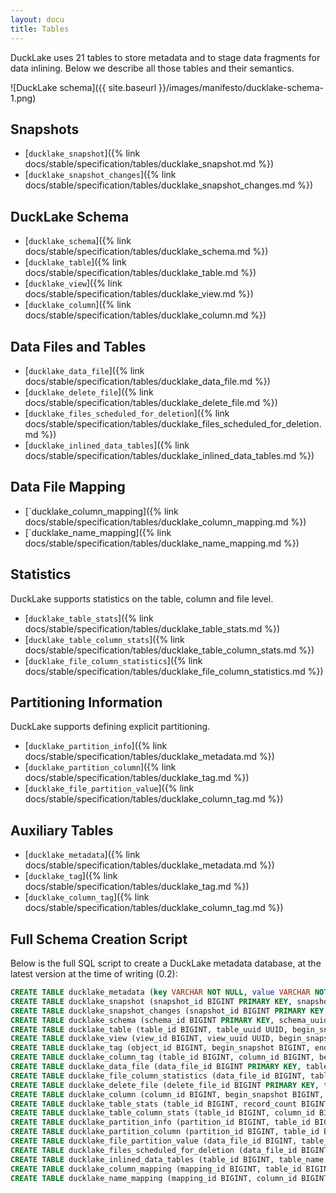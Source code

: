 ```yaml
---
layout: docu
title: Tables
---
```


DuckLake uses 21 tables to store metadata and to stage data fragments for data inlining. Below we describe all those tables and their semantics.

![DuckLake schema]({{ site.baseurl }}/images/manifesto/ducklake-schema-1.png)

## Snapshots

* [`ducklake_snapshot`]({% link docs/stable/specification/tables/ducklake_snapshot.md %})
* [`ducklake_snapshot_changes`]({% link docs/stable/specification/tables/ducklake_snapshot_changes.md %})

## DuckLake Schema

* [`ducklake_schema`]({% link docs/stable/specification/tables/ducklake_schema.md %})
* [`ducklake_table`]({% link docs/stable/specification/tables/ducklake_table.md %})
* [`ducklake_view`]({% link docs/stable/specification/tables/ducklake_view.md %})
* [`ducklake_column`]({% link docs/stable/specification/tables/ducklake_column.md %})

## Data Files and Tables

* [`ducklake_data_file`]({% link docs/stable/specification/tables/ducklake_data_file.md %})
* [`ducklake_delete_file`]({% link docs/stable/specification/tables/ducklake_delete_file.md %})
* [`ducklake_files_scheduled_for_deletion`]({% link docs/stable/specification/tables/ducklake_files_scheduled_for_deletion.md %})
* [`ducklake_inlined_data_tables`]({% link docs/stable/specification/tables/ducklake_inlined_data_tables.md %})

## Data File Mapping

* [`ducklake_column_mapping]({% link docs/stable/specification/tables/ducklake_column_mapping.md %})
* [`ducklake_name_mapping]({% link docs/stable/specification/tables/ducklake_name_mapping.md %})

## Statistics

DuckLake supports statistics on the table, column and file level.

* [`ducklake_table_stats`]({% link docs/stable/specification/tables/ducklake_table_stats.md %})
* [`ducklake_table_column_stats`]({% link docs/stable/specification/tables/ducklake_table_column_stats.md %})
* [`ducklake_file_column_statistics`]({% link docs/stable/specification/tables/ducklake_file_column_statistics.md %})

## Partitioning Information

DuckLake supports defining explicit partitioning.

* [`ducklake_partition_info`]({% link docs/stable/specification/tables/ducklake_metadata.md %})
* [`ducklake_partition_column`]({% link docs/stable/specification/tables/ducklake_tag.md %})
* [`ducklake_file_partition_value`]({% link docs/stable/specification/tables/ducklake_column_tag.md %})

## Auxiliary Tables

* [`ducklake_metadata`]({% link docs/stable/specification/tables/ducklake_metadata.md %})
* [`ducklake_tag`]({% link docs/stable/specification/tables/ducklake_tag.md %})
* [`ducklake_column_tag`]({% link docs/stable/specification/tables/ducklake_column_tag.md %})

## Full Schema Creation Script

Below is the full SQL script to create a DuckLake metadata database, at the latest version at the time of writing (0.2):

```sql
CREATE TABLE ducklake_metadata (key VARCHAR NOT NULL, value VARCHAR NOT NULL, scope VARCHAR, scope_id BIGINT);
CREATE TABLE ducklake_snapshot (snapshot_id BIGINT PRIMARY KEY, snapshot_time TIMESTAMPTZ, schema_version BIGINT, next_catalog_id BIGINT, next_file_id BIGINT);
CREATE TABLE ducklake_snapshot_changes (snapshot_id BIGINT PRIMARY KEY, changes_made VARCHAR);
CREATE TABLE ducklake_schema (schema_id BIGINT PRIMARY KEY, schema_uuid UUID, begin_snapshot BIGINT, end_snapshot BIGINT, schema_name VARCHAR, path VARCHAR, path_is_relative BOOLEAN);
CREATE TABLE ducklake_table (table_id BIGINT, table_uuid UUID, begin_snapshot BIGINT, end_snapshot BIGINT, schema_id BIGINT, table_name VARCHAR, path VARCHAR, path_is_relative BOOLEAN);
CREATE TABLE ducklake_view (view_id BIGINT, view_uuid UUID, begin_snapshot BIGINT, end_snapshot BIGINT, schema_id BIGINT, view_name VARCHAR, dialect VARCHAR, sql VARCHAR, column_aliases VARCHAR);
CREATE TABLE ducklake_tag (object_id BIGINT, begin_snapshot BIGINT, end_snapshot BIGINT, key VARCHAR, value VARCHAR);
CREATE TABLE ducklake_column_tag (table_id BIGINT, column_id BIGINT, begin_snapshot BIGINT, end_snapshot BIGINT, key VARCHAR, value VARCHAR);
CREATE TABLE ducklake_data_file (data_file_id BIGINT PRIMARY KEY, table_id BIGINT, begin_snapshot BIGINT, end_snapshot BIGINT, file_order BIGINT, path VARCHAR, path_is_relative BOOLEAN, file_format VARCHAR, record_count BIGINT, file_size_bytes BIGINT, footer_size BIGINT, row_id_start BIGINT, partition_id BIGINT, encryption_key VARCHAR, partial_file_info VARCHAR, mapping_id BIGINT);
CREATE TABLE ducklake_file_column_statistics (data_file_id BIGINT, table_id BIGINT, column_id BIGINT, column_size_bytes BIGINT, value_count BIGINT, null_count BIGINT, min_value VARCHAR, max_value VARCHAR, contains_nan BOOLEAN);
CREATE TABLE ducklake_delete_file (delete_file_id BIGINT PRIMARY KEY, table_id BIGINT, begin_snapshot BIGINT, end_snapshot BIGINT, data_file_id BIGINT, path VARCHAR, path_is_relative BOOLEAN, format VARCHAR, delete_count BIGINT, file_size_bytes BIGINT, footer_size BIGINT, encryption_key VARCHAR);
CREATE TABLE ducklake_column (column_id BIGINT, begin_snapshot BIGINT, end_snapshot BIGINT, table_id BIGINT, column_order BIGINT, column_name VARCHAR, column_type VARCHAR, initial_default VARCHAR, default_value VARCHAR, nulls_allowed BOOLEAN, parent_column BIGINT);
CREATE TABLE ducklake_table_stats (table_id BIGINT, record_count BIGINT, next_row_id BIGINT, file_size_bytes BIGINT);
CREATE TABLE ducklake_table_column_stats (table_id BIGINT, column_id BIGINT, contains_null BOOLEAN, contains_nan BOOLEAN, min_value VARCHAR, max_value VARCHAR);
CREATE TABLE ducklake_partition_info (partition_id BIGINT, table_id BIGINT, begin_snapshot BIGINT, end_snapshot BIGINT);
CREATE TABLE ducklake_partition_column (partition_id BIGINT, table_id BIGINT, partition_key_index BIGINT, column_id BIGINT, transform VARCHAR);
CREATE TABLE ducklake_file_partition_value (data_file_id BIGINT, table_id BIGINT, partition_key_index BIGINT, partition_value VARCHAR);
CREATE TABLE ducklake_files_scheduled_for_deletion (data_file_id BIGINT, path VARCHAR, path_is_relative BOOLEAN, schedule_start TIMESTAMPTZ);
CREATE TABLE ducklake_inlined_data_tables (table_id BIGINT, table_name VARCHAR, schema_version BIGINT);
CREATE TABLE ducklake_column_mapping (mapping_id BIGINT, table_id BIGINT, type VARCHAR);
CREATE TABLE ducklake_name_mapping (mapping_id BIGINT, column_id BIGINT, source_name VARCHAR, target_field_id BIGINT, parent_column BIGINT);
```
